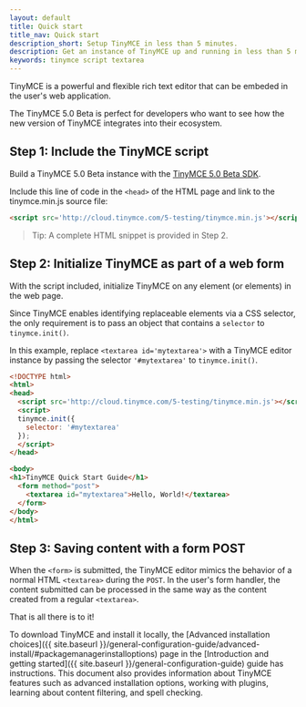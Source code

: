 ```yaml
---
layout: default
title: Quick start
title_nav: Quick start
description_short: Setup TinyMCE in less than 5 minutes.
description: Get an instance of TinyMCE up and running in less than 5 minutes.
keywords: tinymce script textarea
---
```


TinyMCE is a powerful and flexible rich text editor that can be embeded in the user's web application. 

The TinyMCE 5.0 Beta is perfect for developers who want to see how the new version of TinyMCE integrates into their ecosystem.

## Step 1: Include the TinyMCE script

Build a TinyMCE 5.0 Beta instance with the [TinyMCE 5.0 Beta SDK](https://github.com/tinymce/tinymce/tree/5.x).

Include this line of code in the `<head>` of the HTML page and link to the tinymce.min.js source file:

```html
<script src='http://cloud.tinymce.com/5-testing/tinymce.min.js'></script>
```

> Tip: A complete HTML snippet is provided in Step 2.


## Step 2: Initialize TinyMCE as part of a web form

With the script included, initialize TinyMCE on any element (or elements) in the web page.

Since TinyMCE enables identifying replaceable elements via a CSS selector, the only requirement is to pass an object that contains a `selector` to `tinymce.init()`.

In this example, replace `<textarea id='mytextarea'>` with a TinyMCE editor instance by passing the selector `'#mytextarea'` to `tinymce.init()`.

```html
<!DOCTYPE html>
<html>
<head>
  <script src='http://cloud.tinymce.com/5-testing/tinymce.min.js'></script>
  <script>
  tinymce.init({
    selector: '#mytextarea'
  });
  </script>
</head>

<body>
<h1>TinyMCE Quick Start Guide</h1>
  <form method="post">
    <textarea id="mytextarea">Hello, World!</textarea>
  </form>
</body>
</html>
```


## Step 3: Saving content with a form POST

When the `<form>` is submitted, the TinyMCE editor mimics the behavior of a normal HTML `<textarea>` during the `POST`. In the user's form handler, the content submitted can be processed in the same way as the content created from a regular `<textarea>`.

That is all there is to it!

To download TinyMCE and install it locally, the [Advanced installation choices]({{  site.baseurl }}/general-configuration-guide/advanced-install/#packagemanagerinstalloptions) page in the [Introduction and getting started]({{  site.baseurl }}/general-configuration-guide) guide has instructions. This document also provides information about TinyMCE features such as advanced installation options, working with plugins, learning about content filtering, and spell checking.
